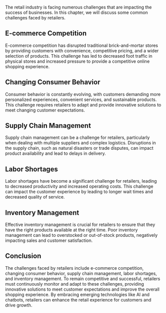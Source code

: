 
The retail industry is facing numerous challenges that are impacting the success of businesses. In this chapter, we will discuss some common challenges faced by retailers.

E-commerce Competition
----------------------

E-commerce competition has disrupted traditional brick-and-mortar stores by providing customers with convenience, competitive pricing, and a wider selection of products. This challenge has led to decreased foot traffic in physical stores and increased pressure to provide a competitive online shopping experience.

Changing Consumer Behavior
--------------------------

Consumer behavior is constantly evolving, with customers demanding more personalized experiences, convenient services, and sustainable products. This challenge requires retailers to adapt and provide innovative solutions to meet changing customer expectations.

Supply Chain Management
-----------------------

Supply chain management can be a challenge for retailers, particularly when dealing with multiple suppliers and complex logistics. Disruptions in the supply chain, such as natural disasters or trade disputes, can impact product availability and lead to delays in delivery.

Labor Shortages
---------------

Labor shortages have become a significant challenge for retailers, leading to decreased productivity and increased operating costs. This challenge can impact the customer experience by leading to longer wait times and decreased quality of service.

Inventory Management
--------------------

Effective inventory management is crucial for retailers to ensure that they have the right products available at the right time. Poor inventory management can lead to overstocked or out-of-stock products, negatively impacting sales and customer satisfaction.

Conclusion
----------

The challenges faced by retailers include e-commerce competition, changing consumer behavior, supply chain management, labor shortages, and inventory management. To remain competitive and successful, retailers must continuously monitor and adapt to these challenges, providing innovative solutions to meet customer expectations and improve the overall shopping experience. By embracing emerging technologies like AI and chatbots, retailers can enhance the retail experience for customers and drive growth.
